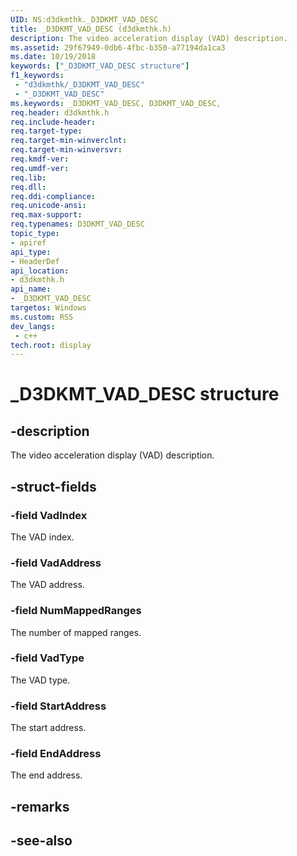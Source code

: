 ```yaml
---
UID: NS:d3dkmthk._D3DKMT_VAD_DESC
title: _D3DKMT_VAD_DESC (d3dkmthk.h)
description: The video acceleration display (VAD) description.
ms.assetid: 29f67949-0db6-4fbc-b350-a77194da1ca3
ms.date: 10/19/2018
keywords: ["_D3DKMT_VAD_DESC structure"]
f1_keywords:
 - "d3dkmthk/_D3DKMT_VAD_DESC"
 - "_D3DKMT_VAD_DESC"
ms.keywords: _D3DKMT_VAD_DESC, D3DKMT_VAD_DESC, 
req.header: d3dkmthk.h
req.include-header:
req.target-type:
req.target-min-winverclnt:
req.target-min-winversvr:
req.kmdf-ver:
req.umdf-ver:
req.lib:
req.dll:
req.ddi-compliance:
req.unicode-ansi:
req.max-support:
req.typenames: D3DKMT_VAD_DESC
topic_type: 
- apiref
api_type: 
- HeaderDef
api_location: 
- d3dkmthk.h
api_name: 
- _D3DKMT_VAD_DESC
targetos: Windows
ms.custom: RS5
dev_langs:
 - c++
tech.root: display
---
```


# _D3DKMT_VAD_DESC structure

## -description

The video acceleration display (VAD) description.

## -struct-fields

### -field VadIndex

The VAD index.

### -field VadAddress

The VAD address.

### -field NumMappedRanges

The number of mapped ranges.

### -field VadType

The VAD type.

### -field StartAddress

The start address.

### -field EndAddress
 
The end address.

## -remarks

## -see-also

